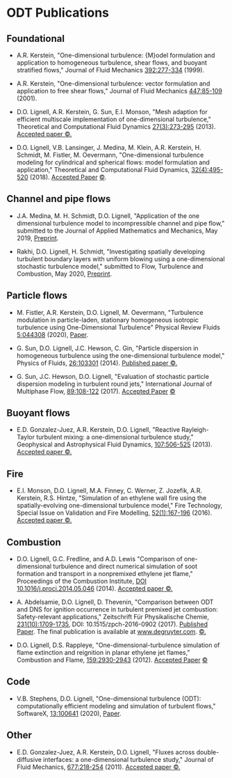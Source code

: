 # ODT Publications

## Foundational

- A.R. Kerstein, "One-dimensional turbulence: {M}odel formulation and application to homogeneous turbulence, shear flows, and buoyant stratified flows," Journal of Fluid Mechanics [392:277-334](https://doi.org/10.1017/S0022112099005376) (1999).

- A.R. Kerstein, "One-dimensional turbulence: vector formulation and application to free shear flows," Journal of Fluid Mechanics [447:85-109](https://doi.org/10.1017/S0022112001005778) (2001).

- D.O. Lignell, A.R. Kerstein, G. Sun, E.I. Monson, "Mesh adaption for efficient multiscale implementation of one-dimensional turbulence," Theoretical and Computational Fluid Dynamics [27(3):273-295](http://link.springer.com/article/10.1007/s00162-012-0267-9) (2013). [Accepted paper](https://ignite.byu.edu/public/ODTmethod.pdf)[ &copy;.](http://www.springer.com/gp/open-access/authors-rights/self-archiving-policy/2124)

- D.O. Lignell, V.B. Lansinger, J. Medina, M. Klein, A.R. Kerstein, H. Schmidt, M. Fistler, M. Oevermann, "One-dimensional turbulence modeling for cylindrical and spherical flows: model formulation and application," Theoretical and Computational Fluid Dynamics, [32(4):495-520](https://link.springer.com/article/10.1007/s00162-018-0465-1) (2018). [Accepted Paper](https://ignite.byu.edu/public/Lignell_2018.pdf) [ &copy;](http://www.springer.com/gp/open-access/authors-rights/self-archiving-policy/2124).

## Channel and pipe flows

- J.A. Medina, M. H. Schmidt, D.O. Lignell, "Application of the one dimensional turbulence model to incompressible channel and pipe flow," submitted to the Journal of Applied Mathematics and Mechanics, May 2019, [Preprint](https://ignite.byu.edu/public/Medina__2019.pdf).

- Rakhi, D.O. Lignell, H. Schmidt, "Investigating spatially developing turbulent boundary layers with uniform blowing using a one-dimensional stochastic turbulence model," submitted to Flow, Turbulence and Combustion, May 2020, [Preprint](https://ignite.byu.edu/public/Rakhi_2020.pdf).

## Particle flows

- M. Fistler, A.R. Kerstein, D.O. Lignell, M. Oevermann, "Turbulence modulation in particle-laden, stationary homogeneous isotropic turbulence using One-Dimensional Turbulence" Physical Review Fluids [5:044308](https://journals.aps.org/prfluids/abstract/10.1103/PhysRevFluids.5.044308) (2020), [Paper](https://ignite.byu.edu/public/Fistler_2020.pdf).

- G. Sun, D.O. Lignell, J.C. Hewson, C. Gin, "Particle dispersion in homogeneous turbulence using the one-dimensional turbulence model," Physics of Fluids, [26:103301](http://scitation.aip.org/content/aip/journal/pof2/26/10/10.1063/1.4896555) (2014). [Published paper](https://ignite.byu.edu/public/Sun_2014.pdf)[ &copy;.](https://publishing.aip.org/authors/web-posting-guidelines)

- G. Sun, J.C. Hewson, D.O. Lignell, "Evaluation of stochastic particle dispersion modeling in turbulent round jets," International Journal of Multiphase Flow, [89:108-122](http://dx.doi.org/10.1016/j.ijmultiphaseflow.2016.10.005) (2017). [Accepted Paper](https://ignite.byu.edu/public/Sun_2016.pdf) [ &copy;](https://www.elsevier.com/connect/elsevier-updates-its-policies-perspectives-and-services-on-article-sharing)

## Buoyant flows

* E.D. Gonzalez-Juez, A.R. Kerstein, D.O. Lignell, "Reactive Rayleigh-Taylor turbulent mixing: a one-dimensional turbulence study," Geophysical and Astrophysical Fluid Dynamics, [107:506-525](http://www.tandfonline.com/doi/full/10.1080/03091929.2012.736504#.UyxeGOddW0t") (2013). [Accepted paper](https://ignite.byu.edu/public/Esteban_2013.pdf)[ &copy;.](http://authorservices.taylorandfrancis.com/sharing-your-work/)

## Fire

- E.I. Monson, D.O. Lignell, M.A. Finney, C. Werner, Z. Jozefik, A.R. Kerstein, R.S. Hintze, "Simulation of an ethylene wall fire using the spatially-evolving one-dimensional turbulence model," Fire Technology, Special Issue on Validation and Fire Modelling, [52(1):167-196](http://rdcu.be/ogEi) (2016). [Accepted paper](https://ignite.byu.edu/public/Monson_2016_wall_fire.pdf)[ &copy;.](http://www.springer.com/gp/open-access/authors-rights/self-archiving-policy/2124)

## Combustion

- D.O. Lignell, G.C. Fredline, and A.D. Lewis "Comparison of one-dimensional turbulence and direct numerical simulation of soot formation and transport in a nonpremixed ethylene jet flame," Proceedings of the Combustion Institute, [DOI 10.1016/j.proci.2014.05.046](http://dx.doi.org/10.1016/j.proci.2014.05.046) (2014). [Accepted paper](https://ignite.byu.edu/public/Lignell_2014.pdf)[ &copy;.](https://www.elsevier.com/about/company-information/policies/sharing)

- A. Abdelsamie, D.O. Lignell, D. Thevenin, "Comparison between ODT and DNS for ignition occurrence in turbulent premixed jet combustion: Safety-relevant applications," Zeitschrift F&#252;r Physikalische Chemie, [231(10):1709-1735](https://doi.org/10.1515/zpch-2016-0902), DOI: 10.1515/zpch-2016-0902 (2017). [Published Paper](https://ignite.byu.edu/public/Abdelsamie_2017.pdf). The final publication is available at www.degruyter.com. [&copy;.](https://www.degruyter.com/page/2301)

- D.O. Lignell, D.S. Rappleye, "One-dimensional-turbulence simulation of flame extinction and reignition in planar ethylene jet flames," Combustion and Flame, [159:2930-2943](http://www.sciencedirect.com/science/article/pii/S001021801200106X%22) (2012). [Accepted Paper](https://ignite.byu.edu/public/Lignell_2012.pdf) [ &copy;](https://www.elsevier.com/about/company-information/policies/sharing)


## Code

* V.B. Stephens, D.O. Lignell, "One-dimensional turbulence (ODT): computationally efficient modeling and simulation of turbulent flows," SoftwareX, [13:100641](https://www.sciencedirect.com/science/article/pii/S235271102030354X) (2020), [Paper](https://ignite.byu.edu/public/Stephens_2020.pdf).

## Other
 
- E.D. Gonzalez-Juez, A.R. Kerstein, D.O. Lignell, "Fluxes across double-diffusive interfaces: a one-dimensional turbulence study," Journal of Fluid Mechanics, [677:218-254](http://journals.cambridge.org/action/displayAbstract?fromPage=online&aid=8287567&fulltextType=RA&fileId=S0022112011000784) (2011). [Accepted paper](https://ignite.byu.edu/public/Esteban_2011.pdf)[ &copy;.](https://www.cambridge.org/core/services/open-access-policies/open-access-journals/green-open-access-policy-for-journals)
 


